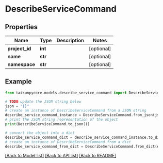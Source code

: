 # DescribeServiceCommand


## Properties

Name | Type | Description | Notes
------------ | ------------- | ------------- | -------------
**project_id** | **int** |  | [optional] 
**name** | **str** |  | [optional] 
**namespace** | **str** |  | [optional] 

## Example

```python
from taikunpycore.models.describe_service_command import DescribeServiceCommand

# TODO update the JSON string below
json = "{}"
# create an instance of DescribeServiceCommand from a JSON string
describe_service_command_instance = DescribeServiceCommand.from_json(json)
# print the JSON string representation of the object
print(DescribeServiceCommand.to_json())

# convert the object into a dict
describe_service_command_dict = describe_service_command_instance.to_dict()
# create an instance of DescribeServiceCommand from a dict
describe_service_command_from_dict = DescribeServiceCommand.from_dict(describe_service_command_dict)
```
[[Back to Model list]](../README.md#documentation-for-models) [[Back to API list]](../README.md#documentation-for-api-endpoints) [[Back to README]](../README.md)


